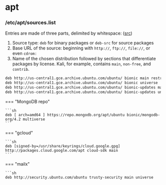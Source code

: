 # apt

### /etc/apt/sources.list

Entries are made of three parts, delimited by whitespace: ([src](https://kali.training/topic/introduction-to-apt/ "Introduction to APT"))

1. Source type: `deb` for binary packages or `deb-src` for source packages
2. Base URL of the source: beginning with `http://`, `ftp://`, `file://`, or even `cdrom:`
3. Name of the chosen distribution followed by sections that differentiate packages by license. Kali, for example, contains `main`, `non-free`, and `contrib`.

```sh
deb http://us-central1.gce.archive.ubuntu.com/ubuntu/ bionic main restricted
deb http://us-central1.gce.archive.ubuntu.com/ubuntu/ bionic universe
deb http://us-central1.gce.archive.ubuntu.com/ubuntu/ bionic-updates main restricted
deb http://us-central1.gce.archive.ubuntu.com/ubuntu/ bionic-updates universe
```
=== "MongoDB repo"

    ```sh
    deb [ arch=amd64 ] https://repo.mongodb.org/apt/ubuntu bionic/mongodb-org/4.2 multiverse 
    ```
    
=== "gcloud"

    ```sh
    deb [signed-by=/usr/share/keyrings/cloud.google.gpg] http://packages.cloud.google.com/apt cloud-sdk main
    ```

=== "mailx"

    ```sh
    deb http://security.ubuntu.com/ubuntu trusty-security main universe
```